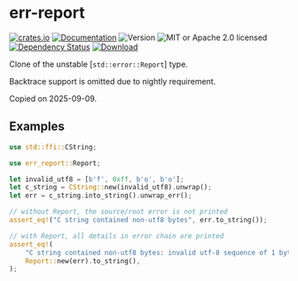 # err-report

<!-- prettier-ignore-start -->

[![crates.io](https://img.shields.io/crates/v/err-report?label=latest)](https://crates.io/crates/err-report)
[![Documentation](https://docs.rs/err-report/badge.svg?version=0.1.1)](https://docs.rs/err-report/0.1.1)
![Version](https://img.shields.io/badge/rustc-1.75+-ab6000.svg)
![MIT or Apache 2.0 licensed](https://img.shields.io/crates/l/err-report.svg)
<br />
[![Dependency Status](https://deps.rs/crate/err-report/0.1.1/status.svg)](https://deps.rs/crate/err-report/0.1.1)
[![Download](https://img.shields.io/crates/d/err-report.svg)](https://crates.io/crates/err-report)

<!-- prettier-ignore-end -->

<!-- cargo-rdme start -->

Clone of the unstable [`std::error::Report`] type.

Backtrace support is omitted due to nightly requirement.

Copied on 2025-09-09.

## Examples

```rust
use std::ffi::CString;

use err_report::Report;

let invalid_utf8 = [b'f', 0xff, b'o', b'o'];
let c_string = CString::new(invalid_utf8).unwrap();
let err = c_string.into_string().unwrap_err();

// without Report, the source/root error is not printed
assert_eq!("C string contained non-utf8 bytes", err.to_string());

// with Report, all details in error chain are printed
assert_eq!(
    "C string contained non-utf8 bytes: invalid utf-8 sequence of 1 bytes from index 1",
    Report::new(err).to_string(),
);
```

<!-- cargo-rdme end -->
